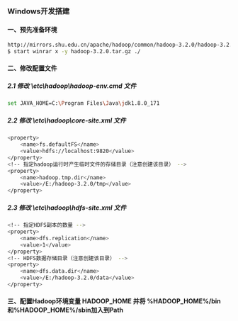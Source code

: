 ### Windows开发搭建
#### 一、预先准备环境
```bash
http://mirrors.shu.edu.cn/apache/hadoop/common/hadoop-3.2.0/hadoop-3.2.0.tar.gz           # 下载安装包
$ start winrar x -y hadoop-3.2.0.tar.gz ./                                                # 使用Winrar将文件解压到当前目录（用管理员身份打开命令行）
```

#### 二、修改配置文件

##### 2.1 修改 \etc\hadoop\hadoop-env.cmd 文件
```bash
set JAVA_HOME=C:\Program Files\Java\jdk1.8.0_171                                          # 修改 JAVA_HOME
```

##### 2.2 修改 \etc\hadoop\core-site.xml 文件
```bash
<property>
    <name>fs.defaultFS</name>
    <value>hdfs://localhost:9820</value>
</property>
<!-- 指定hadoop运行时产生临时文件的存储目录（注意创建该目录） -->
<property>
    <name>hadoop.tmp.dir</name>
    <value>/E:/hadoop-3.2.0/tmp</value>                                            
</property>
```

##### 2.3 修改 \etc\hadoop\hdfs-site.xml 文件
```bash
<!-- 指定HDFS副本的数量 -->
<property>
    <name>dfs.replication</name>
    <value>1</value>
</property>
<!-- HDFS数据存储目录（注意创建该目录） -->
<property>
    <name>dfs.data.dir</name>
    <value>/E:/hadoop-3.2.0/data</value>
</property>
```

#### 三、配置Hadoop环境变量 HADOOP_HOME 并将 %HADOOP_HOME%/bin和%HADOOP_HOME%/sbin加入到Path

